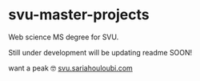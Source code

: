 # svu-master-projects
Web science MS degree for SVU.

Still under development will be updating readme SOON! 

want a peak :nerd_face: [svu.sariahouloubi.com](http://svu.sariahouloubi.com)
